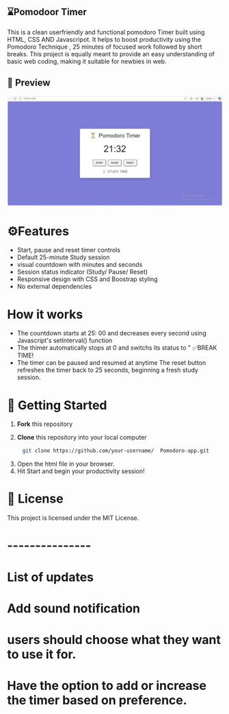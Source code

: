 ## ⌛Pomodoor Timer 

This is a clean   userfriendly and functional pomodoro Timer built using HTML, CSS AND Javascripot. It helps to boost productivity using the Pomodoro Technique , 25 minutes of focused work followed by short breaks. This project is equally meant to provide an easy understanding of basic web coding, making it suitable for newbies in web.

## 📸 Preview

![Pomodoro Timer Screenshot](preview.png)


# ⚙️Features
- Start, pause and reset timer controls
- Default 25-minute Study session 
- visual countdown with minutes and seconds
- Session status indicator (Study/ Pause/ Reset)
- Responsive design with CSS and Boostrap styling
- No external dependencies

# How it works
- The countdown starts at 25: 00 and decreases every second using Javascript's setInterval() function
- The thimer automatically stops at 0 and switchs its status to " ✅BREAK TIME!
- The timer can be paused and resumed at anytime
The reset button refreshes the timer back to 25 seconds, beginning a fresh study session.

# 🚀 Getting Started

1. **Fork** this repository 

2. **Clone** this repository into your local computer
```bash
     git clone https://github.com/your-username/  Pomodoro-app.git
```
3. Open the html file in your browser.
4. Hit Start and begin your productivity session!

# 📜 License

This project is licensed under the MIT License.

# --------------- #
# List of updates
# Add sound notification 
# users should choose what they want to use it for.
# Have the option to add or increase the timer based on preference.